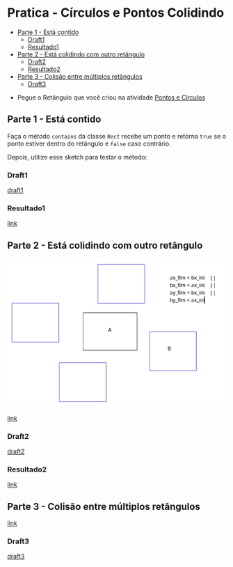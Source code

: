 # Pratica - Círculos e Pontos Colidindo

<!-- toc -->
- [Parte 1 - Está contido](#parte-1---está-contido)
  - [Draft1](#draft1)
  - [Resultado1](#resultado1)
- [Parte 2 - Está colidindo com outro retângulo](#parte-2---está-colidindo-com-outro-retângulo)
  - [Draft2](#draft2)
  - [Resultado2](#resultado2)
- [Parte 3 - Colisão entre múltiplos retângulos](#parte-3---colisão-entre-múltiplos-retângulos)
  - [Draft3](#draft3)
<!-- toc -->

- Pegue o Retângulo que você criou na atividade [Pontos e Círculos](vector2d_pratica.md)

## Parte 1 - Está contido

Faça o método `contains` da classe `Rect` recebe um ponto e retorna `true` se o ponto estiver dentro do retângulo e `false` caso contrário.

Depois, utilize esse sketch para testar o método:

### Draft1

[draft1](../codigos/rect1.ts)

### Resultado1

[link](https://user-images.githubusercontent.com/4747652/273888957-eef111c4-b920-4f99-824f-dc389d713848.mp4)

## Parte 2 - Está colidindo com outro retângulo

![Alt text](image.png)

[link](https://user-images.githubusercontent.com/4747652/273901159-d80ee59e-9860-425a-8aaf-a7532e87d59b.mp4)

### Draft2

[draft2](../codigos/rect2.ts)

### Resultado2

[link](https://user-images.githubusercontent.com/4747652/273901808-336c1097-2183-466d-9b21-1dc4fa979e57.mp4)

## Parte 3 - Colisão entre múltiplos retângulos

[link](https://user-images.githubusercontent.com/4747652/273925252-44225ceb-f9dc-47fa-b0ce-0e71c5a37cd6.mp4)

### Draft3

[draft3](../codigos/rect3.ts)
